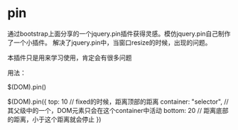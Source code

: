 # pin
通过bootstrap上面分享的一个jquery.pin插件获得灵感。模仿jquery.pin自己制作了一个小插件。
解决了jquery.pin中，当窗口resize的时候，出现的问题。

本插件只是用来学习使用，肯定会有很多问题

用法：

$(DOM).pin()

$(DOM).pin({
  top: 10 // fixed的时候，距离顶部的距离
  container: "selector", // 其父级中的一个，DOM元素只会在这个container中活动
  bottom: 20 // 距离底部的距离，小于这个距离就会停止
})
